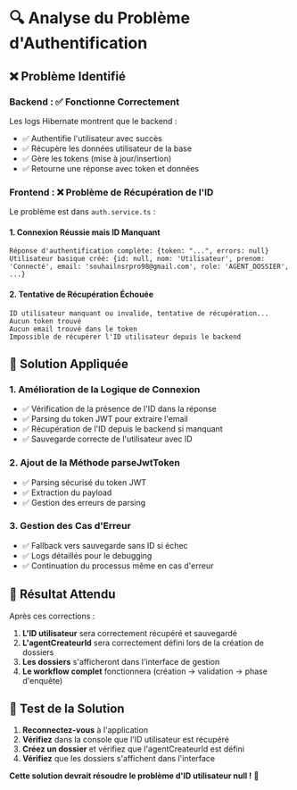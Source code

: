# 🔍 **Analyse du Problème d'Authentification**

## ❌ **Problème Identifié**

### **Backend : ✅ Fonctionne Correctement**
Les logs Hibernate montrent que le backend :
- ✅ Authentifie l'utilisateur avec succès
- ✅ Récupère les données utilisateur de la base
- ✅ Gère les tokens (mise à jour/insertion)
- ✅ Retourne une réponse avec token et données

### **Frontend : ❌ Problème de Récupération de l'ID**
Le problème est dans `auth.service.ts` :

#### **1. Connexion Réussie mais ID Manquant**
```
Réponse d'authentification complète: {token: "...", errors: null}
Utilisateur basique créé: {id: null, nom: 'Utilisateur', prenom: 'Connecté', email: 'souhailnsrpro98@gmail.com', role: 'AGENT_DOSSIER', ...}
```

#### **2. Tentative de Récupération Échouée**
```
ID utilisateur manquant ou invalide, tentative de récupération...
Aucun token trouvé
Aucun email trouvé dans le token
Impossible de récupérer l'ID utilisateur depuis le backend
```

## 🔧 **Solution Appliquée**

### **1. Amélioration de la Logique de Connexion**
- ✅ Vérification de la présence de l'ID dans la réponse
- ✅ Parsing du token JWT pour extraire l'email
- ✅ Récupération de l'ID depuis le backend si manquant
- ✅ Sauvegarde correcte de l'utilisateur avec ID

### **2. Ajout de la Méthode parseJwtToken**
- ✅ Parsing sécurisé du token JWT
- ✅ Extraction du payload
- ✅ Gestion des erreurs de parsing

### **3. Gestion des Cas d'Erreur**
- ✅ Fallback vers sauvegarde sans ID si échec
- ✅ Logs détaillés pour le debugging
- ✅ Continuation du processus même en cas d'erreur

## 🎯 **Résultat Attendu**

Après ces corrections :
1. **L'ID utilisateur** sera correctement récupéré et sauvegardé
2. **L'agentCreateurId** sera correctement défini lors de la création de dossiers
3. **Les dossiers** s'afficheront dans l'interface de gestion
4. **Le workflow complet** fonctionnera (création → validation → phase d'enquête)

## 🧪 **Test de la Solution**

1. **Reconnectez-vous** à l'application
2. **Vérifiez** dans la console que l'ID utilisateur est récupéré
3. **Créez un dossier** et vérifiez que l'agentCreateurId est défini
4. **Vérifiez** que les dossiers s'affichent dans l'interface

**Cette solution devrait résoudre le problème d'ID utilisateur null !** 🚀







